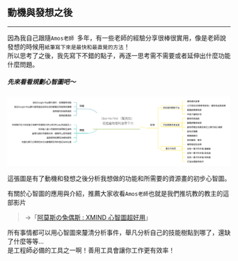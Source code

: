 ## 動機與發想之後

---
因為我自己跟隨`Amos老師 `多年，有一些老師的經驗分享很棒很實用，像是老師說發想的時候用`紙筆寫下來是最快和最直覺的方法`！   
所以思考了之後，我先寫下不錯的點子，再逐一思考需不需要或者延伸出什麼功能什麼問題。


##### 先來看看規劃心智圖吧～
![Give me Find(幫我找)-促進寵物福利協尋平台_Xmind](https://github.com/tinatyc/King-Ironman-30Day-Challenge/blob/master/2018/article/img/Give%20me%20Find_%E5%B9%AB%E6%88%91%E6%89%BE-%20%E4%BF%83%E9%80%B2%E5%AF%B5%E7%89%A9%E7%A6%8F%E5%88%A9%E5%8D%94%E5%B0%8B%E5%B9%B3%E5%8F%B0_Xmind.png?raw=true)

這張圖是有了動機和發想之後分析我想做的功能和所需要的資源畫的初步心智圖。   

有關於心智圖的應用與介紹，推薦大家收看`Amos老師`也就是我們推坑教的教主的這部影片   

> →「[阿莫斯の兔偶斯 : XMIND 心智圖超好用](https://youtu.be/mSXOyckbEbE)」
   
所有事情都可以用心智圖來釐清分析事件，舉凡分析自己的技能樹點到哪了，還缺了什麼等等...   
是工程師必備的工具之一啊！善用工具會讓你工作更有效率！   


